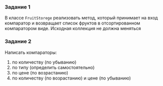 ### Задание 1

В классе `FruitStorege` реализовать метод, который принимает на вход компаратор и возвращает список фруктов в
отсортированном компаратором виде. Исходная коллекция не должна меняться

### Задание 2
Написать компараторы:
1. по количеству (по убыванию)
2. по типу (определить самостоятельно)
3. по цене (по возрастанию)
4. по количеству (по возрастанию) и цене (по убыванию) 
